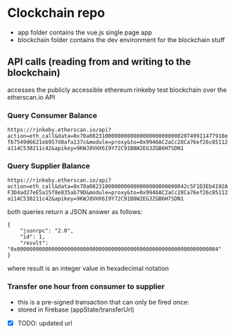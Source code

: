 # Clockchain repo

* app folder contains the vue.js single page app
* blockchain folder contains the dev environment for the blockchain stuff

## API calls (reading from and writing to the blockchain)
accesses the publicly accessible ethereum rinkeby test blockchain over the etherscan.io API

### Query Consumer Balance
`https://rinkeby.etherscan.io/api?action=eth_call&data=0x70a0823100000000000000000000000020749911477918efb7549d6621eb957d8afa137c&module=proxy&to=0x9946AC2aCc28Ca76ef26c85112a114C530211c42&apikey=9KWJ8VHX6I9Y72C91B8W2EG3ZGB6H7SDN1`

### Query Supplier Balance
`https://rinkeby.etherscan.io/api?action=eth_call&data=0x70a0823100000000000000000000000042c5F1D3Eb4192AF3D4ad27eE5a15f8e835ab79D&module=proxy&to=0x9946AC2aCc28Ca76ef26c85112a114C530211c42&apikey=9KWJ8VHX6I9Y72C91B8W2EG3ZGB6H7SDN1`

both queries return a JSON answer as follows:

```
{
	"jsonrpc": "2.0",
	"id": 1,
	"result": "0x0000000000000000000000000000000000000000000000000000000000000004"
}
```
where result is an integer value in hexadecimal notation


### Transfer one hour from consumer to supplier
* this is a pre-signed transaction that can only be fired once:
* stored in firebase (appState/transferUrl)
- [x] TODO: updated url
